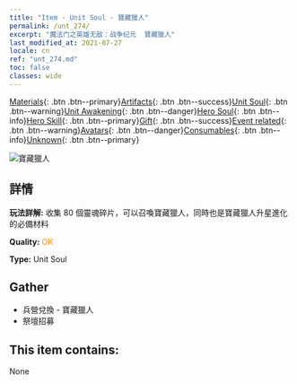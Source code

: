 ```yaml
---
title: "Item - Unit Soul - 寶藏獵人"
permalink: /unt_274/
excerpt: "魔法门之英雄无敌：战争纪元  寶藏獵人"
last_modified_at: 2021-07-27
locale: cn
ref: "unt_274.md"
toc: false
classes: wide
---
```

 [Materials](/ItemsCN/){: .btn .btn--primary}[Artifacts](/ItemsCN/Artifacts/){: .btn .btn--success}[Unit Soul](/ItemsCN/UnitSoul/){: .btn .btn--warning}[Unit Awakening](/ItemsCN/UnitAwakening/){: .btn .btn--danger}[Hero Soul](/ItemsCN/HeroSoul/){: .btn .btn--info}[Hero Skill](/ItemsCN/HeroSkill/){: .btn .btn--primary}[Gift](/ItemsCN/Gift/){: .btn .btn--success}[Event related](/ItemsCN/Events/){: .btn .btn--warning}[Avatars](/ItemsCN/Avatars/){: .btn .btn--danger}[Consumables](/ItemsCN/Consumables/){: .btn .btn--info}[Unknown](/ItemsCN/Unknown/){: .btn .btn--primary}

 ![寶藏獵人](/images/u/ti_ruigenanushou.jpg)

## 詳情
 **玩法詳解:** 收集 80 個靈魂碎片，可以召喚寶藏獵人，同時也是寶藏獵人升星進化的必備材料

 **Quality:** <span style="color: #FF8C00">OK</span>

 **Type:** Unit Soul

## Gather

*    兵營兌換 - 寶藏獵人 
*    祭壇招募 

## This item contains:

  None

